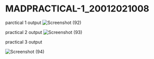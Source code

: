 # MADPRACTICAL-1_20012021008

parctical 1 output
![Screenshot (92)](https://user-images.githubusercontent.com/110705493/183282701-ec6ab6d9-6140-4e56-9e59-db84c84541bf.png)

practical 2 output
![Screenshot (93)](https://user-images.githubusercontent.com/110705493/183282717-32be2027-cd5a-49c7-8612-b05368785450.png)

practical 3 output

![Screenshot (94)](https://user-images.githubusercontent.com/110705493/183283724-10ed1547-0250-4329-9c9d-6258ca771ae0.png)
